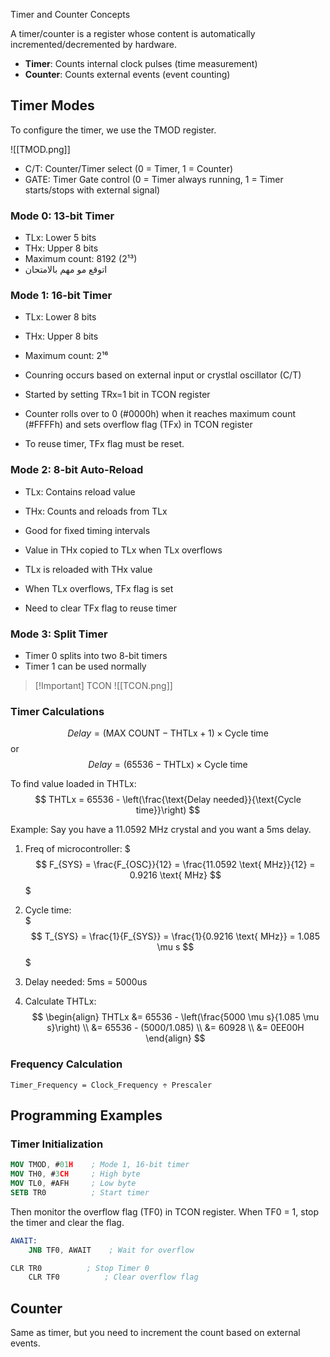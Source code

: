 Timer and Counter Concepts

A timer/counter is a register whose content is automatically incremented/decremented by hardware.

- **Timer**: Counts internal clock pulses (time measurement)
- **Counter**: Counts external events (event counting)

## Timer Modes

To configure the timer, we use the TMOD register.

![[TMOD.png]]

- C/T: Counter/Timer select (0 = Timer, 1 = Counter)
- GATE: Timer Gate control (0 = Timer always running, 1 = Timer starts/stops with external signal)

### Mode 0: 13-bit Timer

- TLx: Lower 5 bits
- THx: Upper 8 bits
- Maximum count: 8192 (2¹³)
- اتوقع مو مهم بالامتحان

### Mode 1: 16-bit Timer

- TLx: Lower 8 bits
- THx: Upper 8 bits
- Maximum count: 2¹⁶

- Counring occurs based on external input or crystlal oscillator (C/T)
- Started by setting TRx=1 bit in TCON register
- Counter rolls over to 0 (#0000h) when it reaches maximum count (#FFFFh) and sets overflow flag (TFx) in TCON register
- To reuse timer, TFx flag must be reset.

### Mode 2: 8-bit Auto-Reload

- TLx: Contains reload value
- THx: Counts and reloads from TLx
- Good for fixed timing intervals

- Value in THx copied to TLx when TLx overflows
- TLx is reloaded with THx value
- When TLx overflows, TFx flag is set
- Need to clear TFx flag to reuse timer

### Mode 3: Split Timer

- Timer 0 splits into two 8-bit timers
- Timer 1 can be used normally

> [!Important] TCON
> ![[TCON.png]]

### Timer Calculations

$$ 
Delay = (\text{MAX COUNT} - \text{THTLx} + 1) \times \text{Cycle time} $$
or
$$ Delay = (65536 - \text{THTLx}) \times \text{Cycle time} $$

To find value loaded in THTLx:
$$ 
THTLx = 65536 - \left(\frac{\text{Delay needed}}{\text{Cycle time}}\right) 
$$

Example:
Say you have a 11.0592 MHz crystal and you want a 5ms delay.

1. Freq of microcontroller:
   $$$ F_{SYS} = \frac{F_{OSC}}{12} = \frac{11.0592 \text{ MHz}}{12} = 0.9216 \text{ MHz} $$$

2. Cycle time:  
   $$$ T_{SYS} = \frac{1}{F_{SYS}} = \frac{1}{0.9216 \text{ MHz}} = 1.085 \mu s $$$
3. Delay needed: 5ms = 5000us
4. Calculate THTLx:
   $$
   \begin{align}
   THTLx &= 65536 - \left(\frac{5000 \mu s}{1.085 \mu s}\right) \\
   &= 65536 - (5000/1.085) \\
   &= 60928 \\
   &= 0EE00H
   \end{align}
   $$

### Frequency Calculation

```
Timer_Frequency = Clock_Frequency ÷ Prescaler
```

## Programming Examples

### Timer Initialization

```NASM
MOV TMOD, #01H    ; Mode 1, 16-bit timer
MOV TH0, #3CH     ; High byte
MOV TL0, #AFH     ; Low byte
SETB TR0          ; Start timer
```

Then monitor the overflow flag (TF0) in TCON register. When TF0 = 1, stop the timer and clear the flag.

```NASM
AWAIT:
    JNB TF0, AWAIT    ; Wait for overflow

CLR TR0          ; Stop Timer 0
    CLR TF0          ; Clear overflow flag

```

## Counter

Same as timer, but you need to increment the count based on external events.
